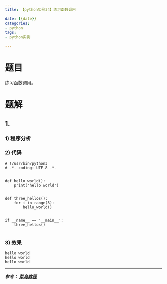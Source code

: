 ```yaml
---
title: 【python实例34】练习函数调用

date: {{date}}
categories:
- python
tags:
- python实例

---
```

# 题目
练习函数调用。
# 题解
## 1.
### 1) 程序分析
### 2) 代码

```
# !/usr/bin/python3
# -*- coding: UTF-8 -*-


def hello_world():
    print('hello world')


def three_hellos():
    for i in range(3):
        hello_world()


if __name__ == '__main__':
    three_hellos()


```

### 3) 效果
```
hello world
hello world
hello world
```


---
***参考：
[菜鸟教程](https://www.runoob.com/python/python-100-examples.html)***

